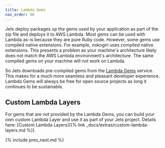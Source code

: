 ```yaml
---
title: Lambda Gems
nav_order: 96
---
```


Jets deploy packages up the gems used by your application as part of the zip file and deploys it to AWS Lambda.  Most gems can be used with Lambda as-is because they are pure Ruby code. However, some gems use compiled native extensions. For example, nokogiri uses compiled native extensions. This presents a problem as your machine's architecture likely does not match the AWS Lambda environment's architecture.  The same compiled gems on your machine will not work on Lambda.

So Jets downloads pre-compiled gems from the [Lambda Gems](https://www.lambdagems.com) service. This makes for a much more seamless and pleasant developer experience. Lambda Gems will always be free for open source projects as long it continues to be sustainable.

## Custom Lambda Layers

For gems that are not provided by the Lambda Gems, you can build your own custom Lambda Layer and use it as part of your Jets project. Details here: [Custom Lambda Layers]({% link _docs/extras/custom-lambda-layers.md %}).

{% include prev_next.md %}

